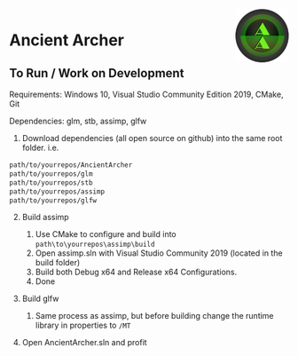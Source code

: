 <img src="AncientArcher.png" height="96px" align="right">

# Ancient Archer

## To Run / Work on Development

Requirements: Windows 10, Visual Studio Community Edition 2019, CMake, Git

Dependencies: glm, stb, assimp, glfw

1. Download dependencies (all open source on github) into the same root folder. i.e. 

```
path/to/yourrepos/AncientArcher
path/to/yourrepos/glm
path/to/yourrepos/stb
path/to/yourrepos/assimp
path/to/yourrepos/glfw
```

2. Build assimp

	1. Use CMake to configure and build into `path\to\yourrepos\assimp\build`
	2. Open assimp.sln with Visual Studio Community 2019 (located in the build folder)
	3. Build both Debug x64 and Release x64 Configurations.
	4. Done

3. Build glfw

	1. Same process as assimp, but before building change the runtime library in properties to `/MT`

4. Open AncientArcher.sln and profit


